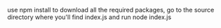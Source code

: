use npm install to download all the required packages, go to the source directory where you'll find index.js and run node index.js


